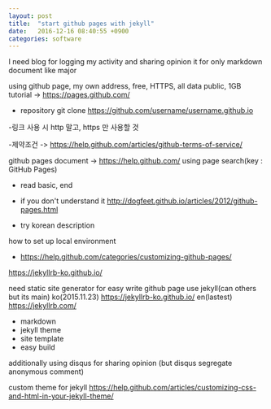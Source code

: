 ```yaml
---
layout: post
title:  "start github pages with jekyll"
date:   2016-12-16 08:40:55 +0900
categories: software
---
```

I need blog for logging my activity and sharing opinion
it for only markdown document like major

using github page, my own address, free, HTTPS, all data public, 1GB
tutorial -> https://pages.github.com/
- repository
git clone https://github.com/username/username.github.io

-링크 사용 시 http 말고, https 만 사용할 것

-제약조건 -> https://help.github.com/articles/github-terms-of-service/


github pages document -> https://help.github.com/
using page search(key : GitHub Pages)
- read basic, end

- if you don't understand it
http://dogfeet.github.io/articles/2012/github-pages.html
- try korean description


how to set up local environment
- https://help.github.com/categories/customizing-github-pages/

https://jekyllrb-ko.github.io/



need static site generator for easy write
github page use jekyll(can others but its main)
ko(2015.11.23)
https://jekyllrb-ko.github.io/
en(lastest)
https://jekyllrb.com/
- markdown
- jekyll theme
- site template
- easy build


additionally using disqus for sharing opinion
(but disqus segregate anonymous comment)


custom theme for jekyll
https://help.github.com/articles/customizing-css-and-html-in-your-jekyll-theme/
